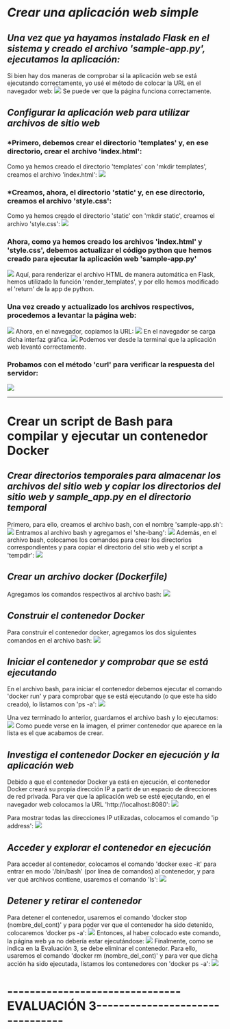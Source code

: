 # *Crear una aplicación web simple*
## *Una vez que ya hayamos instalado Flask en el sistema y creado el archivo 'sample-app.py', ejecutamos la aplicación:*
Si bien hay dos maneras de comprobar si la aplicación web se está ejecutando correctamente, yo usé el método de colocar la URL
en el navegador web:
![](https://github.com/DianaLlamoca/ComputacionParalelaYDistribuida/blob/main/pagina_web2.png)
Se puede ver que la página funciona correctamente.

## *Configurar la aplicación web para utilizar archivos de sitio web*
### *Primero, debemos crear el directorio 'templates' y, en ese directorio, crear el archivo 'index.html':
Como ya hemos creado el directorio 'templates' con 'mkdir templates', creamos el archivo 'index.html':
![](https://github.com/DianaLlamoca/ComputacionParalelaYDistribuida/blob/main/index.png)

### *Creamos, ahora, el directorio 'static' y, en ese directorio, creamos el archivo 'style.css':
Como ya hemos creado el directorio 'static' con 'mkdir static', creamos el archivo 'style.css':
![](https://github.com/DianaLlamoca/ComputacionParalelaYDistribuida/blob/main/static.png)

### Ahora, como ya hemos creado los archivos 'index.html' y 'style.css', debemos actualizar el código python que hemos creado para ejecutar la aplicación web 'sample-app.py'
![](https://github.com/DianaLlamoca/ComputacionParalelaYDistribuida/blob/main/index_cambiado.png)
Aquí, para renderizar el archivo HTML de manera automática en Flask, hemos utilizado la función 'render_templates', y por ello hemos modificado el 'return' de la app de python.

### Una vez creado y actualizado los archivos respectivos, procedemos a levantar la página web:
![](https://github.com/DianaLlamoca/ComputacionParalelaYDistribuida/blob/main/ejec_index_camb.png)
Ahora, en el navegador, copiamos la URL:
![](https://github.com/DianaLlamoca/ComputacionParalelaYDistribuida/blob/main/pag_levantada.png)
En el navegador se carga dicha interfaz gráfica.
![](https://github.com/DianaLlamoca/ComputacionParalelaYDistribuida/blob/main/cod_camb_pag_lev.png)
Podemos ver desde la terminal que la aplicación web levantó correctamente.

### Probamos con el método 'curl' para verificar la respuesta del servidor:
![](https://github.com/DianaLlamoca/ComputacionParalelaYDistribuida/blob/main/pag_lev_2_met.png)

---- 
# Crear un script de Bash para compilar y ejecutar un contenedor Docker
## *Crear directorios temporales para almacenar los archivos del sitio web y copiar los directorios del sitio web y sample_app.py en el directorio temporal*
Primero, para ello, creamos el archivo bash, con el nombre 'sample-app.sh':
![](https://github.com/DianaLlamoca/ComputacionParalelaYDistribuida/blob/main/script_sample-app.sh.png)
Entramos al archivo bash y agregamos el 'she-bang':
![](https://github.com/DianaLlamoca/ComputacionParalelaYDistribuida/blob/main/she-bang.png)
Además, en el archivo bash, colocamos los comandos para crear los directorios correspondientes y para copiar el directorio del sitio web y el script a 'tempdir':
![](https://github.com/DianaLlamoca/ComputacionParalelaYDistribuida/blob/main/Modificado.png)

## *Crear un archivo docker (Dockerfile)*
Agregamos los comandos respectivos al archivo bash:
![](https://github.com/DianaLlamoca/ComputacionParalelaYDistribuida/blob/main/archivoDOcker.png)

## *Construir el contenedor Docker*
Para construir el contenedor docker, agregamos los dos siguientes comandos en el archivo bash:
![](https://github.com/DianaLlamoca/ComputacionParalelaYDistribuida/blob/main/construyendoElContDocker.png)

## *Iniciar el contenedor y comprobar que se está ejecutando*
En el archivo bash, para iniciar el contenedor debemos ejecutar el comando 'docker run' y para comprobar que se está ejecutando (o que este ha sido creado), lo listamos con 'ps -a':
![](https://github.com/DianaLlamoca/ComputacionParalelaYDistribuida/blob/main/iniciarElContYComprQueSeEjecuta.png)

Una vez terminado lo anterior, guardamos el archivo bash y lo ejecutamos:
![](https://github.com/DianaLlamoca/ComputacionParalelaYDistribuida/blob/main/eJecutado.png)
Como puede verse en la imagen, el primer contenedor que aparece en la lista es el que acabamos de crear.

## *Investiga el contenedor Docker en ejecución y la aplicación web*
Debido a que el contenedor Docker ya está en ejecución, el contenedor Docker creará su propia dirección IP a partir de un espacio de direcciones de red privada. Para ver que la aplicación web se esté ejecutando, en el navegador web colocamos la URL 'http://localhost:8080':
![](https://github.com/DianaLlamoca/ComputacionParalelaYDistribuida/blob/main/pag_lev_final_docker.png)

Para mostrar todas las direcciones IP utilizadas, colocamos el comando 'ip address':
![](https://github.com/DianaLlamoca/ComputacionParalelaYDistribuida/blob/main/ips_mostradas.png)

## *Acceder y explorar el contenedor en ejecución*
Para acceder al contenedor, colocamos el comando 'docker exec -it' para entrar en modo '/bin/bash' (por línea de comandos) al contenedor, y para ver qué archivos contiene, usaremos el comando 'ls':
![](https://github.com/DianaLlamoca/ComputacionParalelaYDistribuida/blob/main/carpetas_docker.png)

## *Detener y retirar el contenedor*
Para detener el contenedor, usaremos el comando 'docker stop (nombre_del_cont)' y para poder ver que el contenedor ha sido detenido, colocaremos 'docker ps -a':
![](https://github.com/DianaLlamoca/ComputacionParalelaYDistribuida/blob/main/docker_cont_stop.png)
Entonces, al haber colocado este comando, la página web ya no debería estar ejecutándose:
![](https://github.com/DianaLlamoca/ComputacionParalelaYDistribuida/blob/main/pag_caida_stop.png)
Finalmente, como se indica en la Evaluación 3, se debe eliminar el contenedor. Para ello, usaremos el comando 'docker rm (nombre_del_cont)' y para ver que dicha acción ha sido ejecutada, listamos los contenedores con 'docker ps -a':
![](https://github.com/DianaLlamoca/ComputacionParalelaYDistribuida/blob/main/docker-final.png)

# -------------------------------EVALUACIÓN 3--------------------------------
